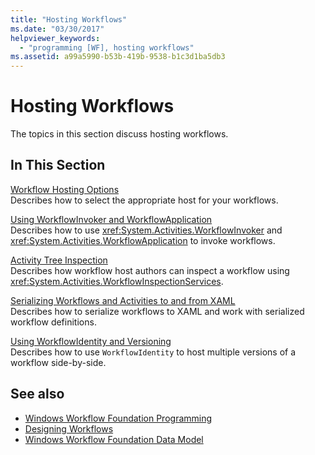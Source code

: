 ```yaml
---
title: "Hosting Workflows"
ms.date: "03/30/2017"
helpviewer_keywords: 
  - "programming [WF], hosting workflows"
ms.assetid: a99a5990-b53b-419b-9538-b1c3d1ba5db3
---
```

# Hosting Workflows
The topics in this section discuss hosting workflows.  
  
## In This Section  
 [Workflow Hosting Options](workflow-hosting-options.md)  
 Describes how to select the appropriate host for your workflows.  
  
 [Using WorkflowInvoker and WorkflowApplication](using-workflowinvoker-and-workflowapplication.md)  
 Describes how to use <xref:System.Activities.WorkflowInvoker> and <xref:System.Activities.WorkflowApplication> to invoke workflows.  
  
 [Activity Tree Inspection](activity-tree-inspection.md)  
 Describes how workflow host authors can inspect a workflow using <xref:System.Activities.WorkflowInspectionServices>.  
  
 [Serializing Workflows and Activities to and from XAML](serializing-workflows-and-activities-to-and-from-xaml.md)  
 Describes how to serialize workflows to XAML and work with serialized workflow definitions.  
  
 [Using WorkflowIdentity and Versioning](using-workflowidentity-and-versioning.md)  
 Describes how to use `WorkflowIdentity` to host multiple versions of a workflow side-by-side.  
  
## See also
- [Windows Workflow Foundation Programming](programming.md)
- [Designing Workflows](designing-workflows.md)
- [Windows Workflow Foundation Data Model](data-model.md)
